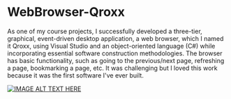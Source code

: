 # WebBrowser-Qroxx
As one of my course projects, I successfully developed a three-tier, graphical, event-driven desktop application, a web browser, which I named it Qroxx, using Visual Studio and an object-oriented language (C#) while incorporating essential software construction methodologies. The browser has basic functionality, such as going to the previous/next page, refreshing a page, bookmarking a page, etc. It was challenging but I loved this work because it was the first software I've ever built.

[![IMAGE ALT TEXT HERE](http://img.youtube.com/vi/AXT7y0U3zS0/0.jpg)](http://www.youtube.com/watch?v=AXT7y0U3zS0)
